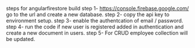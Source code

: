 steps for angularfirestore build
step 1- https://console.firebase.google.com/ go to the url and create a new database.
step 2- copy the api key to environment setup.
step 3- enable the authentcation of email / password.
step 4- run the code if new user is registered added in authentication and create a new document in users.
step 5- For CRUD employee collection will be updated.
